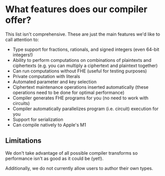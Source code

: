 # What features does our compiler offer?

This list isn't comprehensive. These are just the main features we'd like to call attention to:
- Type support for fractions, rationals, and signed integers (even 64-bit integers!)
- Ability to perform computations on combinations of plaintexts and ciphertexts (e.g. you can multiply a ciphertext and plaintext together)
- Can run computations without FHE (useful for testing purposes)
- Private computation with literals
- Automated parameter and key selection
- Ciphertext maintenance operations inserted automatically (these operations need to be done for optimal performance)
- Compiler generates FHE programs for you (no need to work with circuits)
- Compiler automatically parallelizes program (i.e. circuit) execution for you
- Support for serialization
- Can compile natively to Apple's M1 

## Limitations

We don't take advantage of all possible compiler transforms so performance isn't as good as it could be (yet!).

Additionally, we do not currently allow users to author their own types.
